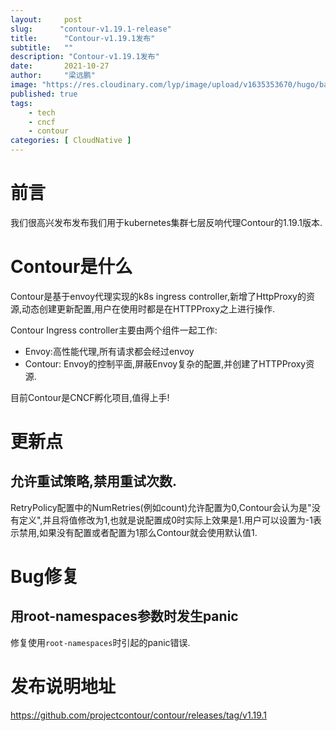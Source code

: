 ```yaml
---
layout:     post 
slug:      "contour-v1.19.1-release"
title:      "Contour-v1.19.1发布"
subtitle:   ""
description: "Contour-v1.19.1发布"
date:       2021-10-27
author:     "梁远鹏"
image: "https://res.cloudinary.com/lyp/image/upload/v1635353670/hugo/banner/pexels-helena-lopes-2253275.jpg"
published: true
tags:
    - tech
    - cncf
    - contour
categories: [ CloudNative ]
---
```



# 前言 

我们很高兴发布发布我们用于kubernetes集群七层反响代理Contour的1.19.1版本.  

# Contour是什么

Contour是基于envoy代理实现的k8s ingress controller,新增了HttpProxy的资源,动态创建更新配置,用户在使用时都是在HTTPProxy之上进行操作.  

Contour Ingress controller主要由两个组件一起工作:

- Envoy:高性能代理,所有请求都会经过envoy
- Contour: Envoy的控制平面,屏蔽Envoy复杂的配置,并创建了HTTPProxy资源.  

目前Contour是CNCF孵化项目,值得上手!

# 更新点

## 允许重试策略,禁用重试次数.  

RetryPolicy配置中的NumRetries(例如count)允许配置为0,Contour会认为是"没有定义",并且将值修改为1,也就是说配置成0时实际上效果是1.用户可以设置为-1表示禁用,如果没有配置或者配置为1那么Contour就会使用默认值1.  

# Bug修复

## 用root-namespaces参数时发生panic  

修复使用`root-namespaces`时引起的panic错误.  


# 发布说明地址  

https://github.com/projectcontour/contour/releases/tag/v1.19.1